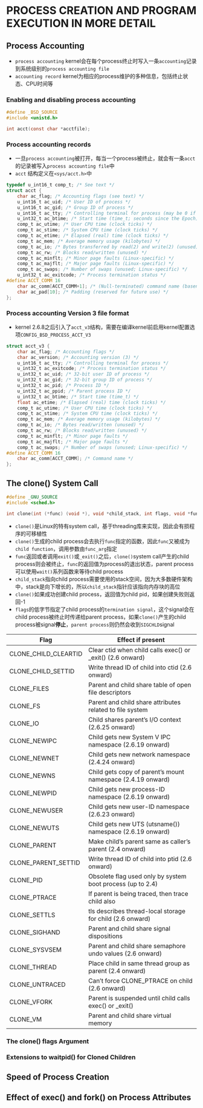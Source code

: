 # PROCESS CREATION AND PROGRAM EXECUTION IN MORE DETAIL

## Process Accounting
- `process accounting` kernel会在每个process终止时写入一条`accounting`记录到系统级别的`process accounting file`
- `accounting record` kernel为相应的process维护的多种信息，包括终止状态、CPU时间等

### Enabling and disabling process accounting
```c
#define _BSD_SOURCE
#include <unistd.h>

int acct(const char *acctfile);
```

### Process accounting records
- 一旦`process accounting`被打开，每当一个process被终止，就会有一条`acct`的记录被写入`process accounting file`中
- `acct` 结构定义在`<sys/acct.h>`中

```c
typedef u_int16_t comp_t; /* See text */
struct acct {
    char ac_flag; /* Accounting flags (see text) */
    u_int16_t ac_uid; /* User ID of process */
    u_int16_t ac_gid; /* Group ID of process */
    u_int16_t ac_tty; /* Controlling terminal for process (may be 0 if none, e.g., for a daemon) */
    u_int32_t ac_btime; /* Start time (time_t; seconds since the Epoch) */
    comp_t ac_utime; /* User CPU time (clock ticks) */
    comp_t ac_stime; /* System CPU time (clock ticks) */
    comp_t ac_etime; /* Elapsed (real) time (clock ticks) */
    comp_t ac_mem; /* Average memory usage (kilobytes) */
    comp_t ac_io; /* Bytes transferred by read(2) and write(2) (unused) */
    comp_t ac_rw; /* Blocks read/written (unused) */
    comp_t ac_minflt; /* Minor page faults (Linux-specific) */
    comp_t ac_majflt; /* Major page faults (Linux-specific) */
    comp_t ac_swaps; /* Number of swaps (unused; Linux-specific) */
    u_int32_t ac_exitcode; /* Process termination status */
#define ACCT_COMM 16
    char ac_comm[ACCT_COMM+1]; /* (Null-terminated) command name (basename of last execed file) */
    char ac_pad[10]; /* Padding (reserved for future use) */
};
```

### Process accounting Version 3 file format
-  kernel 2.6.8之后引入了`acct_v3`结构，需要在编译kernel前启用kernel配置选项`CONFIG_BSD_PROCESS_ACCT_V3`
```c
struct acct_v3 {
    char ac_flag; /* Accounting flags */
    char ac_version; /* Accounting version (3) */
    u_int16_t ac_tty; /* Controlling terminal for process */
    u_int32_t ac_exitcode; /* Process termination status */
    u_int32_t ac_uid; /* 32-bit user ID of process */
    u_int32_t ac_gid; /* 32-bit group ID of process */
    u_int32_t ac_pid; /* Process ID */
    u_int32_t ac_ppid; /* Parent process ID */
    u_int32_t ac_btime; /* Start time (time_t) */
    float ac_etime; /* Elapsed (real) time (clock ticks) */
    comp_t ac_utime; /* User CPU time (clock ticks) */
    comp_t ac_stime; /* System CPU time (clock ticks) */
    comp_t ac_mem; /* Average memory usage (kilobytes) */
    comp_t ac_io; /* Bytes read/written (unused) */
    comp_t ac_rw; /* Blocks read/written (unused) */
    comp_t ac_minflt; /* Minor page faults */
    comp_t ac_majflt; /* Major page faults */
    comp_t ac_swaps; /* Number of swaps (unused; Linux-specific) */
#define ACCT_COMM 16
    char ac_comm[ACCT_COMM]; /* Command name */
};
```

## The clone() System Call
```c
#define _GNU_SOURCE
#include <sched.h>

int clone(int (*func) (void *), void *child_stack, int flags, void *func_arg, ... /* pid_t *ptid, struct user_desc *tls, pid_t *ctid */ );
```
- `clone()`是Linux的特有system call，基于threading库来实现，因此会有损程序的可移植性
- `clone()`生成的child process会去执行`func`指定的函数，因此`func`又被成为`child function`，调用参数由`func_arg`指定
- `func`返回或者调用`exit()`或`_exit()`之后，`clone()`system call产生的child process则会被终止，`func`的返回值为process的退出状态，parent process可以使用`wait()`系列函数来等待child process
- `child_stack`指向child process需要使用的stack空间，因为大多数硬件架构中，stack是向下增长的，所以`child_stack`指针应该指向内存块的高位
- `clone()`如果成功创建child process，返回值为child pid，如果创建失败则返回-1
- `flags`的低字节指定了child process的`termination signal`，这个signal会在child process被终止时传递给parent process，如果`clone()`产生的child process被signal**停止**，`parent process`则仍然会收到`SIGCHLD`signal

| Flag | Effect if present |
| --- | --- |
| CLONE_CHILD_CLEARTID | Clear ctid when child calls exec() or _exit() (2.6 onward) |
| CLONE_CHILD_SETTID | Write thread ID of child into ctid (2.6 onward) |
| CLONE_FILES | Parent and child share table of open file descriptors |
| CLONE_FS | Parent and child share attributes related to file system |
| CLONE_IO | Child shares parent’s I/O context (2.6.25 onward) |
| CLONE_NEWIPC | Child gets new System V IPC namespace (2.6.19 onward) |
| CLONE_NEWNET | Child gets new network namespace (2.4.24 onward) |
| CLONE_NEWNS | Child gets copy of parent’s mount namespace (2.4.19 onward) |
| CLONE_NEWPID | Child gets new process-ID namespace (2.6.19 onward) |
| CLONE_NEWUSER | Child gets new user-ID namespace (2.6.23 onward) |
| CLONE_NEWUTS | Child gets new UTS (utsname()) namespace (2.6.19 onward) |
| CLONE_PARENT | Make child’s parent same as caller’s parent (2.4 onward) |
| CLONE_PARENT_SETTID | Write thread ID of child into ptid (2.6 onward) |
| CLONE_PID | Obsolete flag used only by system boot process (up to 2.4) |
| CLONE_PTRACE | If parent is being traced, then trace child also |
| CLONE_SETTLS | tls describes thread-local storage for child (2.6 onward) |
| CLONE_SIGHAND | Parent and child share signal dispositions |
| CLONE_SYSVSEM | Parent and child share semaphore undo values (2.6 onward) |
| CLONE_THREAD | Place child in same thread group as parent (2.4 onward) |
| CLONE_UNTRACED | Can’t force CLONE_PTRACE on child (2.6 onward) |
| CLONE_VFORK | Parent is suspended until child calls exec() or _exit() |
| CLONE_VM | Parent and child share virtual memory |

### The clone() flags Argument

### Extensions to waitpid() for Cloned Children

## Speed of Process Creation

## Effect of exec() and fork() on Process Attributes
